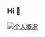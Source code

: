 ### Hi 👋

<a href="https://github.com/geekyouth" target="_blank">   
  <img src="https://github-readme-stats.vercel.app/api?username=geekyouth&show_icons=true&theme=monokai&count_private=true" alt="个人概况">
</a>

<!-- -->
